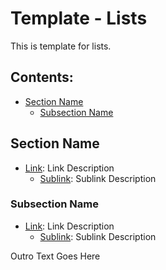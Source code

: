 <!-- ======================================== template-list.md Start ======================================== -->


<!-- ------------------------------ Intro Start ------------------------------ -->

# Template - Lists

This is template for lists.

<!-- ------------------------------ Intro End ------------------------------ -->


<!-- ------------------------------ Overview End ------------------------------ -->

## Contents:

- [Section Name](#Section-Name)
  - [Subsection Name](#Subsection-name)

<!-- ------------------------------ Overview End ------------------------------ -->


<!-- ------------------------------ Section Start ------------------------------ -->

## Section Name

* [Link](https://www.google.com/): Link Description
  - [Sublink](https://www.google.com/): Sublink Description

<!-- ++++++++++++++++++++ Subsection Start ++++++++++++++++++++ -->

### Subsection Name

* [Link](https://www.google.com/): Link Description
  - [Sublink](https://www.google.com/): Sublink Description

<!-- ++++++++++++++++++++ Subsection End ++++++++++++++++++++ -->


<!-- ------------------------------ Section End ------------------------------ -->


<!-- ------------------------------ Outro Start ------------------------------ -->

Outro Text Goes Here

<!-- ------------------------------ Outro End ------------------------------ -->


<!-- ======================================== template-list.md End ======================================== -->
